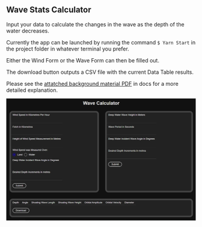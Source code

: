 ## Wave Stats Calculator

Input your data to calculate the changes in the wave as the depth of the water decreases.

Currently the app can be launched by running the command `$ Yarn Start` in the project folder in whatever terminal you prefer.

Either the Wind Form or the Wave Form can then be filled out.

The download button outputs a CSV file with the current Data Table results.

Please see the [attatched background material PDF](https://github.com/HenryBoyd4275/WaveStats/blob/master/docs/Wave%20calculator%20background%20material.pdf) in docs for a more detailed explanation.

![screenshot](https://github.com/HenryBoyd4275/WaveStats/blob/master/docs/Screenshot.PNG?raw=true)
